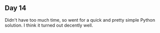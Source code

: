 ## Day 14

Didn't have too much time, so went for a quick and pretty simple Python
solution. I think it turned out decently well.
